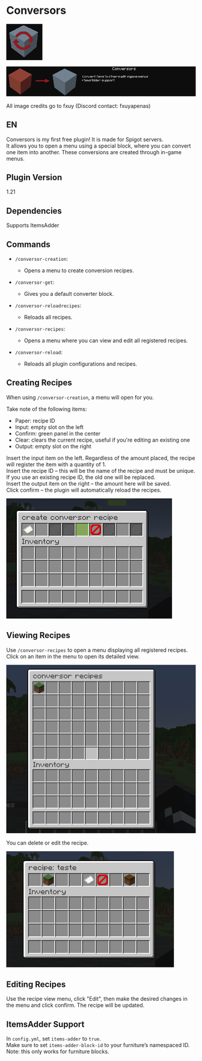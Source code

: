 # Conversors
![conversors icon](imagesReadme/conversors-icon.png)

![conversors banner](imagesReadme/conversos-banner.png)

All image credits go to fxuy (Discord contact: fxuyapenas)

## EN
Conversors is my first free plugin! It is made for Spigot servers.  
It allows you to open a menu using a special block, where you can convert one item into another. These conversions are created through in-game menus.

## Plugin Version
1.21

## Dependencies
Supports ItemsAdder

## Commands
- `/conversor-creation`:
    - Opens a menu to create conversion recipes.

- `/conversor-get`:
    - Gives you a default converter block.

- `/conversor-reloadrecipes`:
    - Reloads all recipes.

- `/conversor-recipes`:
    - Opens a menu where you can view and edit all registered recipes.

- `/conversor-reload`:
    - Reloads all plugin configurations and recipes.

## Creating Recipes
When using `/conversor-creation`, a menu will open for you.

Take note of the following items:
- Paper: recipe ID
- Input: empty slot on the left
- Confirm: green panel in the center
- Clear: clears the current recipe, useful if you're editing an existing one
- Output: empty slot on the right

Insert the input item on the left. Regardless of the amount placed, the recipe will register the item with a quantity of 1.  
Insert the recipe ID – this will be the name of the recipe and must be unique. If you use an existing recipe ID, the old one will be replaced.  
Insert the output item on the right – the amount here will be saved.  
Click confirm – the plugin will automatically reload the recipes.

![conversor_creation.png](imagesReadme/conversor_creation.png)

## Viewing Recipes
Use `/conversor-recipes` to open a menu displaying all registered recipes.  
Click on an item in the menu to open its detailed view.

![recipes_menu.png](imagesReadme/recipes_menu.png)

You can delete or edit the recipe.

![img.png](imagesReadme/recipe_view.png)

## Editing Recipes
Use the recipe view menu, click "Edit", then make the desired changes in the menu and click confirm. The recipe will be updated.

## ItemsAdder Support
In `config.yml`, set `items-adder` to `true`.  
Make sure to set `items-adder-block-id` to your furniture’s namespaced ID.  
Note: this only works for furniture blocks.

